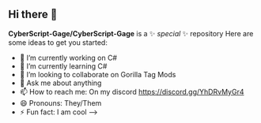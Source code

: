 ## Hi there 👋


**CyberScript-Gage/CyberScript-Gage** is a ✨ _special_ ✨ repository 
Here are some ideas to get you started:

- 🔭 I’m currently working on C#
- 🌱 I’m currently learning C#
- 👯 I’m looking to collaborate on Gorilla Tag Mods
- 💬 Ask me about anything
- 📫 How to reach me: On my discord
  https://discord.gg/YhDRvMyGr4
- 😄 Pronouns: They/Them
- ⚡ Fun fact: I am cool
-->
